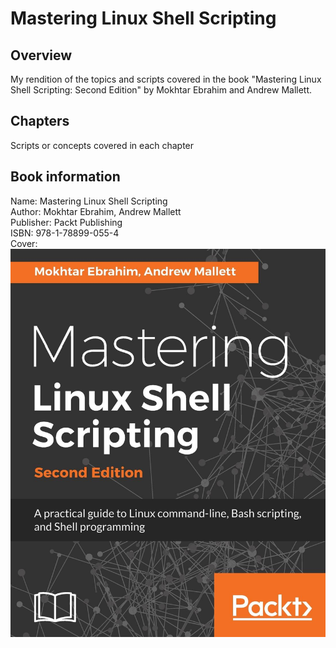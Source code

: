# Mastering Linux Shell Scripting

## Overview
My rendition of the topics and scripts covered in the book "Mastering Linux Shell Scripting: Second Edition"
by Mokhtar Ebrahim and Andrew Mallett.

## Chapters
Scripts or concepts covered in each chapter

## Book information
Name: Mastering Linux Shell Scripting <br>
Author: Mokhtar Ebrahim, Andrew Mallett <br>
Publisher: Packt Publishing <br>
ISBN: 978-1-78899-055-4 <br>
Cover: <br>
![Book Cover](./images/cover.jpeg)
